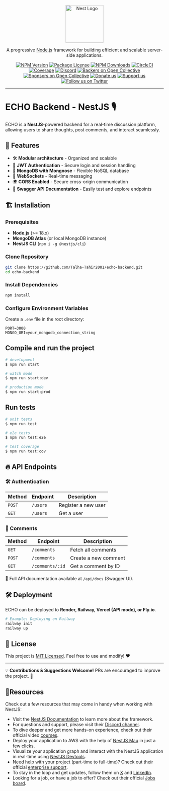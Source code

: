 <p align="center">
  <a href="http://nestjs.com/" target="blank"><img src="https://nestjs.com/img/logo-small.svg" width="120" alt="Nest Logo" /></a>
</p>

<p align="center">A progressive <a href="http://nodejs.org" target="_blank">Node.js</a> framework for building efficient and scalable server-side applications.</p>
    <p align="center">
<a href="https://www.npmjs.com/~nestjscore" target="_blank"><img src="https://img.shields.io/npm/v/@nestjs/core.svg" alt="NPM Version" /></a>
<a href="https://www.npmjs.com/~nestjscore" target="_blank"><img src="https://img.shields.io/npm/l/@nestjs/core.svg" alt="Package License" /></a>
<a href="https://www.npmjs.com/~nestjscore" target="_blank"><img src="https://img.shields.io/npm/dm/@nestjs/common.svg" alt="NPM Downloads" /></a>
<a href="https://circleci.com/gh/nestjs/nest" target="_blank"><img src="https://img.shields.io/circleci/build/github/nestjs/nest/master" alt="CircleCI" /></a>
<a href="https://coveralls.io/github/nestjs/nest?branch=master" target="_blank"><img src="https://coveralls.io/repos/github/nestjs/nest/badge.svg?branch=master#9" alt="Coverage" /></a>
<a href="https://discord.gg/G7Qnnhy" target="_blank"><img src="https://img.shields.io/badge/discord-online-brightgreen.svg" alt="Discord"/></a>
<a href="https://opencollective.com/nest#backer" target="_blank"><img src="https://opencollective.com/nest/backers/badge.svg" alt="Backers on Open Collective" /></a>
<a href="https://opencollective.com/nest#sponsor" target="_blank"><img src="https://opencollective.com/nest/sponsors/badge.svg" alt="Sponsors on Open Collective" /></a>
  <a href="https://paypal.me/kamilmysliwiec" target="_blank"><img src="https://img.shields.io/badge/Donate-PayPal-ff3f59.svg" alt="Donate us"/></a>
    <a href="https://opencollective.com/nest#sponsor"  target="_blank"><img src="https://img.shields.io/badge/Support%20us-Open%20Collective-41B883.svg" alt="Support us"></a>
  <a href="https://twitter.com/nestframework" target="_blank"><img src="https://img.shields.io/twitter/follow/nestframework.svg?style=social&label=Follow" alt="Follow us on Twitter"></a>
</p>
<hr/>


# ECHO Backend - NestJS 🎙️

ECHO is a **NestJS**-powered backend for a real-time discussion platform, allowing users to share thoughts, post comments, and interact seamlessly.

## 🚀 Features
- 🛠 **Modular architecture** - Organized and scalable
- 🔐 **JWT Authentication** - Secure login and session handling
- 💾 **MongoDB with Mongoose** - Flexible NoSQL database
- 📡 **WebSockets** - Real-time messaging
- 🌍 **CORS Enabled** - Secure cross-origin communication
- 📜 **Swagger API Documentation** - Easily test and explore endpoints

## 🏗️ Installation

### Prerequisites
- **Node.js** (>= 18.x)
- **MongoDB Atlas** (or local MongoDB instance)
- **NestJS CLI** (`npm i -g @nestjs/cli`)

### Clone Repository
```sh
git clone https://github.com/Talha-Tahir2001/echo-backend.git
cd echo-backend
```

### Install Dependencies
```sh
npm install
```

### Configure Environment Variables
Create a `.env` file in the root directory:
```env
PORT=3000
MONGO_URI=your_mongodb_connection_string
```
## Compile and run the project

```bash
# development
$ npm run start

# watch mode
$ npm run start:dev

# production mode
$ npm run start:prod
```


## Run tests

```bash
# unit tests
$ npm run test

# e2e tests
$ npm run test:e2e

# test coverage
$ npm run test:cov
```

## 🔥 API Endpoints

### 🛠 Authentication
| Method | Endpoint | Description |
|--------|---------|-------------|
| `POST` | `/users` | Register a new user |
| `GET` | `/users` | Get a user|

### 💬 Comments
| Method | Endpoint | Description |
|--------|---------|-------------|
| `GET` | `/comments` | Fetch all comments |
| `POST` | `/comments` | Create a new comment |
| `GET` | `/comments/:id` | Get a comment by ID|

📖 Full API documentation available at `/api/docs` (Swagger UI).

## 🛠️ Deployment
ECHO can be deployed to **Render, Railway, Vercel (API mode), or Fly.io**.

```sh
# Example: Deploying on Railway
railway init
railway up
```

## 📜 License
This project is [MIT Licensed](https://github.com/Talha-Tahir2001/echo-backend/tree/main?tab=MIT-1-ov-file). Feel free to use and modify! ❤️

---
💡 **Contributions & Suggestions Welcome!** PRs are encouraged to improve the project. 🚀

##  📑Resources

Check out a few resources that may come in handy when working with NestJS:

- Visit the [NestJS Documentation](https://docs.nestjs.com) to learn more about the framework.
- For questions and support, please visit their [Discord channel](https://discord.gg/G7Qnnhy).
- To dive deeper and get more hands-on experience, check out their official video [courses](https://courses.nestjs.com/).
- Deploy your application to AWS with the help of [NestJS Mau](https://mau.nestjs.com) in just a few clicks.
- Visualize your application graph and interact with the NestJS application in real-time using [NestJS Devtools](https://devtools.nestjs.com).
- Need help with your project (part-time to full-time)? Check out their official [enterprise support](https://enterprise.nestjs.com).
- To stay in the loop and get updates, follow them on [X](https://x.com/nestframework) and [LinkedIn](https://linkedin.com/company/nestjs).
- Looking for a job, or have a job to offer? Check out their official [Jobs board](https://jobs.nestjs.com).
